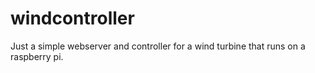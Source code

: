 # windcontroller
Just a simple webserver and controller for a wind turbine that runs on a raspberry pi.
